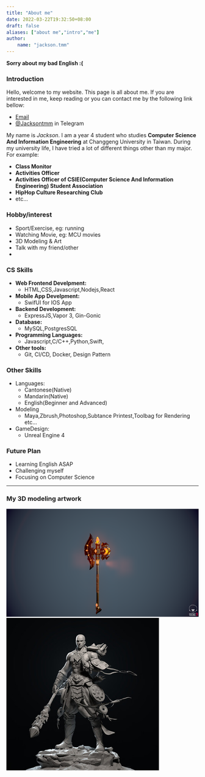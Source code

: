 ```yaml
---
title: "About me"
date: 2022-03-22T19:32:50+08:00
draft: false
aliases: ["about me","intro","me"]
author: 
    name: "jackson.tmm"
---
```


**Sorry about my bad English :(**  

### Introduction  
Hello, welcome to my website. This page is all about me. If you are interested in me, keep reading or
you can contact me by the following link bellow:  
* [Email](RyanTokManMokMTM@hotmail.com)
* [@Jacksontmm]() in Telegram  


My name is *Jackson*. I am a year 4 student who studies **Computer Science And Information Engineering** 
at Changgeng University in Taiwan. During my university  life, I have tried a lot of different things other than my major. For example:
* **Class Monitor**
* **Activities Officer**
* **Activities Officer of CSIE(Computer Science And Information Engineering) Student Association**
* **HipHop Culture Researching  Club**
* etc...

### Hobby/interest
* Sport/Exercise, eg: running
* Watching Movie, eg: MCU movies
* 3D Modeling & Art
* Talk with my friend/other
*

### CS Skills
* **Web Frontend Develpment:**
    * HTML,CSS,Javascript,Nodejs,React
* **Mobile App Develpment:**
    * SwifUI for IOS App
* **Backend Development:**
    * ExpressJS,Vapor 3, Gin-Gonic
* **Database:**
    * MySQL,PostgresSQL
* **Programming Languages:**
    * Javascript,C/C++,Python,Swift,
* **Other tools:**
    * Git, CI/CD, Docker, Design Pattern

### Other Skills
* Languages:
    * Cantonese(Native)
    * Mandarin(Native)
    * English(Beginner and Advanced)
* Modeling
    * Maya,Zbrush,Photoshop,Subtance Printest,Toolbag for Rendering etc...
* GameDesign:
    * Unreal Engine 4

### Future Plan
* Learning English ASAP
* Challenging myself
* Focusing on Computer Science 
---
### My 3D modeling artwork
![game axe](/images/axe.png)
![human](/images/human.jpg)